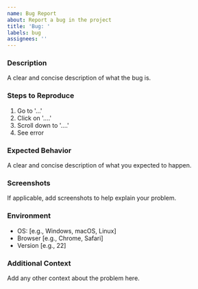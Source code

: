 ```yaml
---
name: Bug Report
about: Report a bug in the project
title: 'Bug: '
labels: bug
assignees: ''
---
```


### **Description**

A clear and concise description of what the bug is.

### **Steps to Reproduce**

1. Go to '...'
2. Click on '....'
3. Scroll down to '....'
4. See error

### **Expected Behavior**

A clear and concise description of what you expected to happen.

### **Screenshots**

If applicable, add screenshots to help explain your problem.

### **Environment**

- OS: [e.g., Windows, macOS, Linux]
- Browser [e.g., Chrome, Safari]
- Version [e.g., 22]

### **Additional Context**

Add any other context about the problem here.
